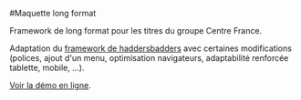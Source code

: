 #Maquette long format

Framework de long format pour les titres du groupe Centre France.

Adaptation du [framework de haddersbadders](https://github.com/haddersbadders/Simple-longform-framework) avec certaines modifications (polices, ajout d'un menu, optimisation navigateurs, adaptabilité renforcée tablette, mobile, ...).

[Voir la démo en ligne](https://webcentrefrance.github.io/).